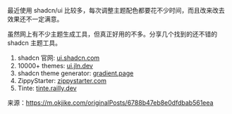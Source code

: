 最近使用 shadcn/ui 比较多，每次调整主题配色都要花不少时间，而且改来改去效果还不一定满意。  
  
虽然网上有不少主题生成工具，但真正好用的不多。分享几个找到的还不错的 shadcn 主题工具。  
  
1. shadcn 官网: [ui.shadcn.com](https://ui.shadcn.com/themes)  
2. 10000+ themes: [ui.jln.dev](https://ui.jln.dev/)  
3. shadcn theme generator: [gradient.page](https://gradient.page/tools/shadcn-ui-theme-generator)  
4. ZippyStarter: [zippystarter.com](https://zippystarter.com/tools/shadcn-ui-theme-generator)  
5. Tinte: [tinte.railly.dev](https://tinte.railly.dev/shadcn)



来源：https://m.okjike.com/originalPosts/6788b47eb8e0dfdbab561eea